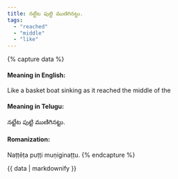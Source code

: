 ```yaml
---
title: నట్టేట పుట్టి ముణిగినట్టు.
tags:
  - "reached"
  - "middle"
  - "like"
---
```


{% capture data %}
#### Meaning in English:
Like a basket boat sinking as it reached the middle of the

#### Meaning in Telugu:
నట్టేట పుట్టి ముణిగినట్టు.

#### Romanization:
Naṭṭēṭa puṭṭi muṇiginaṭṭu.
{% endcapture %}

{{ data | markdownify }}

